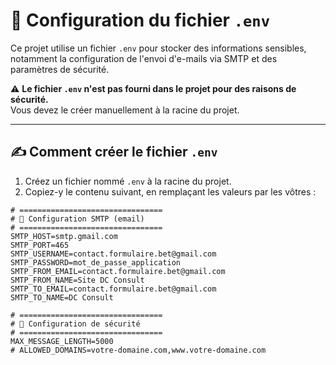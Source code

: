 # 📄 Configuration du fichier `.env`

Ce projet utilise un fichier `.env` pour stocker des informations sensibles, notamment la configuration de l'envoi d'e-mails via SMTP et des paramètres de sécurité.

⚠️ **Le fichier `.env` n'est pas fourni dans le projet pour des raisons de sécurité.**  
Vous devez le créer manuellement à la racine du projet.

---

## ✍️ Comment créer le fichier `.env`

1. Créez un fichier nommé `.env` à la racine du projet.
2. Copiez-y le contenu suivant, en remplaçant les valeurs par les vôtres :

```env
# ================================
# 📧 Configuration SMTP (email)
# ================================
SMTP_HOST=smtp.gmail.com
SMTP_PORT=465
SMTP_USERNAME=contact.formulaire.bet@gmail.com
SMTP_PASSWORD=mot_de_passe_application
SMTP_FROM_EMAIL=contact.formulaire.bet@gmail.com
SMTP_FROM_NAME=Site DC Consult
SMTP_TO_EMAIL=contact.formulaire.bet@gmail.com
SMTP_TO_NAME=DC Consult

# ================================
# 🔐 Configuration de sécurité
# ================================
MAX_MESSAGE_LENGTH=5000
# ALLOWED_DOMAINS=votre-domaine.com,www.votre-domaine.com
